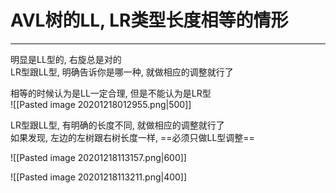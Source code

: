 # AVL树的LL, LR类型长度相等的情形

---


明显是LL型的, 右旋总是对的  
LR型跟LL型, 明确告诉你是哪一种, 就做相应的调整就行了  

相等的时候认为是LL一定合理, 但是不能认为是LR型  
![[Pasted image 20201218012955.png|500]]


LR型跟LL型, 有明确的长度不同, 就做相应的调整就行了  
如果发现, 左边的左树跟右树长度一样, ==必须只做LL型调整==

![[Pasted image 20201218113157.png|600]]

![[Pasted image 20201218113211.png|400]]